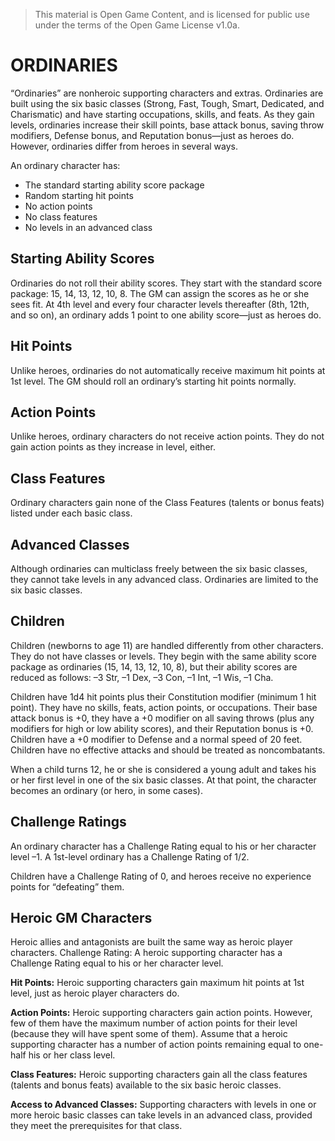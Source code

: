 > This material is Open Game Content, and is licensed for public use under the terms of the Open Game License v1.0a.

# ORDINARIES

“Ordinaries” are nonheroic supporting characters and extras.  Ordinaries are built using the six basic classes (Strong, Fast, Tough, Smart, Dedicated, and Charismatic) and have starting occupations, skills, and feats. As they gain levels, ordinaries increase their skill points, base attack bonus, saving throw modifiers, Defense bonus, and Reputation bonus—just as heroes do. However, ordinaries differ from heroes in several ways.

An ordinary character has:

* The standard starting ability score package
* Random starting hit points
* No action points
* No class features
* No levels in an advanced class

## Starting Ability Scores

Ordinaries do not roll their ability scores. They start with the standard score package: 15, 14, 13, 12, 10, 8. The GM can assign the scores as he or she sees fit. At 4th level and every four character levels thereafter (8th, 12th, and so on), an ordinary adds 1 point to one ability score—just as heroes do.

## Hit Points

Unlike heroes, ordinaries do not automatically receive maximum hit points at 1st level. The GM should roll an ordinary’s starting hit points normally.

## Action Points

Unlike heroes, ordinary characters do not receive action points. They do not gain action points as they increase in level, either.

## Class Features

Ordinary characters gain none of the Class Features (talents or bonus feats) listed under each basic class.

## Advanced Classes

Although ordinaries can multiclass freely between the six basic classes, they cannot take levels in any advanced class. Ordinaries are limited to the six basic classes.

## Children

Children (newborns to age 11) are handled differently from other characters. They do not have classes or levels. They begin with the same ability score package as ordinaries (15, 14, 13, 12, 10, 8), but their ability scores are reduced as follows: –3 Str, –1 Dex, –3 Con, –1 Int, –1 Wis, –1 Cha.

Children have 1d4 hit points plus their Constitution modifier (minimum 1 hit point). They have no skills, feats, action points, or occupations. Their base attack bonus is +0, they have a +0 modifier on all saving throws (plus any modifiers for high or low ability scores), and their Reputation bonus is +0. Children have a +0 modifier to Defense and a normal speed of 20 feet. Children have no effective attacks and should be treated as noncombatants.

When a child turns 12, he or she is considered a young adult and takes his or her first level in one of the six basic classes. At that point, the character becomes an ordinary (or hero, in some cases).

## Challenge Ratings

An ordinary character has a Challenge Rating equal to his or her character level –1. A 1st-level ordinary has a Challenge Rating of 1/2.

Children have a Challenge Rating of 0, and heroes receive no experience points for “defeating” them.

## Heroic GM Characters

Heroic allies and antagonists are built the same way as heroic player characters. Challenge Rating: A heroic supporting character has a Challenge Rating equal to his or her character level.

**Hit Points:** Heroic supporting characters gain maximum hit points at 1st level, just as heroic player characters do.

**Action Points:** Heroic supporting characters gain action points. However, few of them have the maximum number of action points for their level (because they will have spent some of them). Assume that a heroic supporting character has a number of action points remaining equal to one-half his or her class level.

**Class Features:** Heroic supporting characters gain all the class features (talents and bonus feats) available to the six basic heroic classes.

**Access to Advanced Classes:** Supporting characters with levels in one or more heroic basic classes can take levels in an advanced class, provided they meet the prerequisites for that class.
